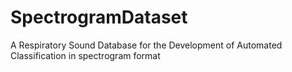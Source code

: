# SpectrogramDataset
Α Respiratory Sound Database for the Development of Automated Classification in spectrogram format
